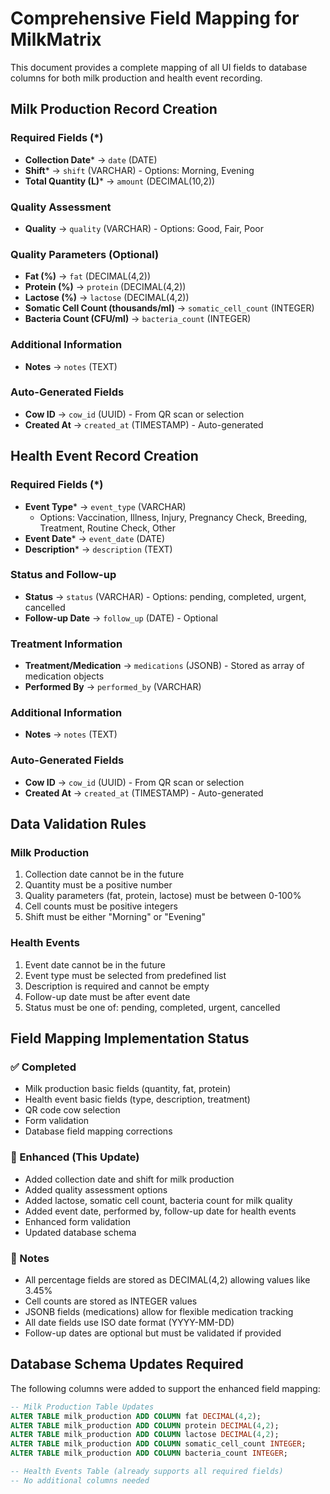 # Comprehensive Field Mapping for MilkMatrix

This document provides a complete mapping of all UI fields to database columns for both milk production and health event recording.

## Milk Production Record Creation

### Required Fields (*)
- **Collection Date*** → `date` (DATE)
- **Shift*** → `shift` (VARCHAR) - Options: Morning, Evening
- **Total Quantity (L)*** → `amount` (DECIMAL(10,2))

### Quality Assessment
- **Quality** → `quality` (VARCHAR) - Options: Good, Fair, Poor

### Quality Parameters (Optional)
- **Fat (%)** → `fat` (DECIMAL(4,2))
- **Protein (%)** → `protein` (DECIMAL(4,2)) 
- **Lactose (%)** → `lactose` (DECIMAL(4,2))
- **Somatic Cell Count (thousands/ml)** → `somatic_cell_count` (INTEGER)
- **Bacteria Count (CFU/ml)** → `bacteria_count` (INTEGER)

### Additional Information
- **Notes** → `notes` (TEXT)

### Auto-Generated Fields
- **Cow ID** → `cow_id` (UUID) - From QR scan or selection
- **Created At** → `created_at` (TIMESTAMP) - Auto-generated

## Health Event Record Creation

### Required Fields (*)
- **Event Type*** → `event_type` (VARCHAR)
  - Options: Vaccination, Illness, Injury, Pregnancy Check, Breeding, Treatment, Routine Check, Other
- **Event Date*** → `event_date` (DATE)
- **Description*** → `description` (TEXT)

### Status and Follow-up
- **Status** → `status` (VARCHAR) - Options: pending, completed, urgent, cancelled
- **Follow-up Date** → `follow_up` (DATE) - Optional

### Treatment Information
- **Treatment/Medication** → `medications` (JSONB) - Stored as array of medication objects
- **Performed By** → `performed_by` (VARCHAR)

### Additional Information
- **Notes** → `notes` (TEXT)

### Auto-Generated Fields
- **Cow ID** → `cow_id` (UUID) - From QR scan or selection
- **Created At** → `created_at` (TIMESTAMP) - Auto-generated

## Data Validation Rules

### Milk Production
1. Collection date cannot be in the future
2. Quantity must be a positive number
3. Quality parameters (fat, protein, lactose) must be between 0-100%
4. Cell counts must be positive integers
5. Shift must be either "Morning" or "Evening"

### Health Events
1. Event date cannot be in the future
2. Event type must be selected from predefined list
3. Description is required and cannot be empty
4. Follow-up date must be after event date
5. Status must be one of: pending, completed, urgent, cancelled

## Field Mapping Implementation Status

### ✅ Completed
- Milk production basic fields (quantity, fat, protein)
- Health event basic fields (type, description, treatment)
- QR code cow selection
- Form validation
- Database field mapping corrections

### 🔄 Enhanced (This Update)
- Added collection date and shift for milk production
- Added quality assessment options
- Added lactose, somatic cell count, bacteria count for milk quality
- Added event date, performed by, follow-up date for health events
- Enhanced form validation
- Updated database schema

### 📝 Notes
- All percentage fields are stored as DECIMAL(4,2) allowing values like 3.45%
- Cell counts are stored as INTEGER values
- JSONB fields (medications) allow for flexible medication tracking
- All date fields use ISO date format (YYYY-MM-DD)
- Follow-up dates are optional but must be validated if provided

## Database Schema Updates Required

The following columns were added to support the enhanced field mapping:

```sql
-- Milk Production Table Updates
ALTER TABLE milk_production ADD COLUMN fat DECIMAL(4,2);
ALTER TABLE milk_production ADD COLUMN protein DECIMAL(4,2);
ALTER TABLE milk_production ADD COLUMN lactose DECIMAL(4,2);
ALTER TABLE milk_production ADD COLUMN somatic_cell_count INTEGER;
ALTER TABLE milk_production ADD COLUMN bacteria_count INTEGER;

-- Health Events Table (already supports all required fields)
-- No additional columns needed
```
